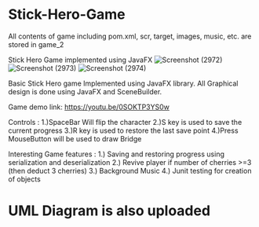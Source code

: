 # Stick-Hero-Game 
All contents of game including pom.xml, scr, target, images, music, etc. are stored in game_2

Stick Hero Game implemented using JavaFX
![Screenshot (2972)](https://github.com/nishant10002/Stick-Hero-Game/assets/133675507/f5c9f7c1-1c55-4163-b01a-fd7f3686a7d2)
![Screenshot (2973)](https://github.com/nishant10002/Stick-Hero-Game/assets/133675507/8a8a5def-9ae3-4cac-be7d-91caa8b3b22a)
![Screenshot (2974)](https://github.com/nishant10002/Stick-Hero-Game/assets/133675507/87a1d4a2-2597-4795-bb7c-e59dc6689cef)

Basic Stick Hero game Implemented using JavaFX library. All Graphical design is done using JavaFX and SceneBuilder.

Game demo link: https://youtu.be/0SOKTP3YS0w

Controls :
1.)SpaceBar Will flip the character
2.)S key is used to save the current progress
3.)R key is used to restore the last save point
4.)Press MouseButton will be used to draw Bridge

Interesting Game features :
1.) Saving and restoring progress using serialization and deserialization
2.) Revive player if number of cherries >=3 (then deduct 3 cherries)
3.) Background Music
4.) Junit testing for creation of objects

# UML Diagram is also uploaded
